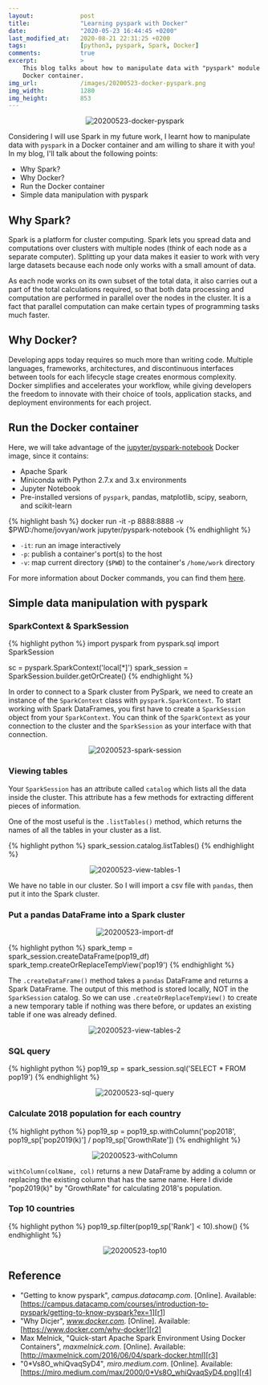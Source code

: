 ```yaml
---
layout:             post
title:              "Learning pyspark with Docker"
date:               "2020-05-23 16:44:45 +0200"
last_modified_at:   2020-08-21 22:31:25 +0200
tags:               [python3, pyspark, Spark, Docker]
comments:           true
excerpt:            >
    This blog talks about how to manipulate data with "pyspark" module in a
    Docker container.
img_url:            /images/20200523-docker-pyspark.png
img_width:          1280
img_height:         853
---
```


<p align="center">
  <img alt="20200523-docker-pyspark"
  src="{{ site.baseurl }}/images/20200523-docker-pyspark.png"/>
</p>

Considering I will use Spark in my future work, I learnt how to manipulate data
with `pyspark` in a Docker container and am willing to share it with you! In my
blog, I'll talk about the following points:
- Why Spark?
- Why Docker?
- Run the Docker container
- Simple data manipulation with pyspark

## Why Spark?
Spark is a platform for cluster computing. Spark lets you spread data and
computations over clusters with multiple nodes (think of each node as a separate
computer). Splitting up your data makes it easier to work with very large
datasets because each node only works with a small amount of data.

As each node works on its own subset of the total data, it also carries out a
part of the total calculations required, so that both data processing and
computation are performed in parallel over the nodes in the cluster. It is a
fact that parallel computation can make certain types of programming tasks much
faster.

## Why Docker?
Developing apps today requires so much more than writing code. Multiple
languages, frameworks, architectures, and discontinuous interfaces between tools
for each lifecycle stage creates enormous complexity. Docker simplifies and
accelerates your workflow, while giving developers the freedom to innovate with
their choice of tools, application stacks, and deployment environments for each
project.

## Run the Docker container
Here, we will take advantage of the [jupyter/pyspark-notebook][docker-img]
Docker image, since it contains:
- Apache Spark
- Miniconda with Python 2.7.x and 3.x environments
- Jupyter Notebook
- Pre-installed versions of `pyspark`, pandas, matplotlib, scipy, seaborn, and scikit-learn

{% highlight bash %}
docker run -it -p 8888:8888 -v $PWD:/home/jovyan/work jupyter/pyspark-notebook
{% endhighlight %}

- `-it`: run an image interactively
- `-p`: publish a container's port(s) to the host
- `-v`: map current directory (`$PWD`) to the container's `/home/work` directory

For more information about Docker commands, you can find them [here][docker-docs].

## Simple data manipulation with pyspark
### SparkContext & SparkSession
{% highlight python %}
import pyspark
from pyspark.sql import SparkSession

sc = pyspark.SparkContext('local[*]')
spark_session = SparkSession.builder.getOrCreate()
{% endhighlight %}

In order to connect to a Spark cluster from PySpark, we need to create an
instance of the `SparkContext` class with `pyspark.SparkContext`. To start
working with Spark DataFrames, you first have to create a `SparkSession` object
from your `SparkContext`. You can think of the `SparkContext` as your connection
to the cluster and the `SparkSession` as your interface with that connection.

<p align="center">
  <img alt="20200523-spark-session"
  src="{{ site.baseurl }}/images/20200523-spark-session.png"/>
</p>

### Viewing tables
Your `SparkSession` has an attribute called `catalog` which lists all the data
inside the cluster. This attribute has a few methods for extracting different
pieces of information.

One of the most useful is the `.listTables()` method, which returns the names
of all the tables in your cluster as a list.

{% highlight python %}
spark_session.catalog.listTables()
{% endhighlight %}

<p align="center">
  <img alt="20200523-view-tables-1"
  src="{{ site.baseurl }}/images/20200523-view-tables-1.png"/>
</p>

We have no table in our cluster. So I will import a csv file with `pandas`, then
put it into the Spark cluster.

### Put a pandas DataFrame into a Spark cluster

<p align="center">
  <img alt="20200523-import-df"
  src="{{ site.baseurl }}/images/20200523-import-df.png"/>
</p>

{% highlight python %}
spark_temp = spark_session.createDataFrame(pop19_df)
spark_temp.createOrReplaceTempView('pop19')
{% endhighlight %}

The `.createDataFrame()` method takes a `pandas` DataFrame and returns a Spark
DataFrame. The output of this method is stored locally, NOT in the
`SparkSession` catalog. So we can use `.createOrReplaceTempView()` to create a
new temporary table if nothing was there before, or updates an existing table
if one was already defined.

<p align="center">
  <img alt="20200523-view-tables-2"
  src="{{ site.baseurl }}/images/20200523-view-tables-2.png"/>
</p>

### SQL query
{% highlight python %}
pop19_sp = spark_session.sql('SELECT * FROM pop19')
{% endhighlight %}

<p align="center">
  <img alt="20200523-sql-query"
  src="{{ site.baseurl }}/images/20200523-sql-query.png"/>
</p>

### Calculate 2018 population for each country
{% highlight python %}
pop19_sp = pop19_sp.withColumn('pop2018',
                               pop19_sp['pop2019(k)'] / pop19_sp['GrowthRate'])
{% endhighlight %}

<p align="center">
  <img alt="20200523-withColumn"
  src="{{ site.baseurl }}/images/20200523-withColumn.png"/>
</p>

`withColumn(colName, col)` returns a new DataFrame by adding a column or
replacing the existing column that has the same name. Here I divide "pop2019(k)"
by "GrowthRate" for calculating 2018's population.

### Top 10 countries
{% highlight python %}
pop19_sp.filter(pop19_sp['Rank'] < 10).show()
{% endhighlight %}

<p align="center">
  <img alt="20200523-top10"
  src="{{ site.baseurl }}/images/20200523-top10.png"/>
</p>

## Reference
- "Getting to know pyspark", _campus.datacamp.com_. [Online]. Available:
[https://campus.datacamp.com/courses/introduction-to-pyspark/getting-to-know-pyspark?ex=1][r1]
- "Why Dicjer", _www.docker.com_. [Online]. Available: [https://www.docker.com/why-docker][r2]
- Max Melnick, "Quick-start Apache Spark Environment Using Docker Containers",
_maxmelnick.com_. [Online]. Available: [http://maxmelnick.com/2016/06/04/spark-docker.html][r3]
- "0*Vs8O_whiQvaqSyD4", _miro.medium.com_. [Online]. Available:
[https://miro.medium.com/max/2000/0*Vs8O_whiQvaqSyD4.png][r4]

[docker-img]: https://github.com/jupyter/docker-stacks/tree/master/pyspark-notebook
[docker-docs]: https://docs.docker.com/
[r1]: https://campus.datacamp.com/courses/introduction-to-pyspark/getting-to-know-pyspark?ex=1
[r2]: https://www.docker.com/why-docker
[r3]: http://maxmelnick.com/2016/06/04/spark-docker.html
[r4]: https://miro.medium.com/max/2000/0*Vs8O_whiQvaqSyD4.png